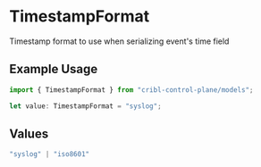 # TimestampFormat

Timestamp format to use when serializing event's time field

## Example Usage

```typescript
import { TimestampFormat } from "cribl-control-plane/models";

let value: TimestampFormat = "syslog";
```

## Values

```typescript
"syslog" | "iso8601"
```